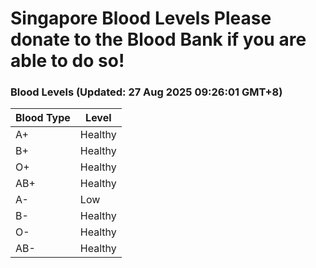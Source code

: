 Singapore Blood Levels
 Please donate to the Blood Bank if you are able to do so!
================================================================================================================================

### Blood Levels (Updated: 27 Aug 2025 09:26:01 GMT+8)
| Blood Type | Level     |
|------------|-----------|
| A+     | Healthy |
| B+     | Healthy |
| O+     | Healthy |
| AB+     | Healthy |
| A-     | Low |
| B-     | Healthy |
| O-     | Healthy |
| AB-     | Healthy |
